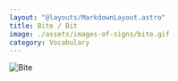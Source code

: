 ```yaml
---
layout: "@layouts/MarkdownLayout.astro"
title: Bite / Bit
image: ./assets/images-of-signs/bite.gif
category: Vocabulary
---
```


![Bite](@signs/bite.gif)
